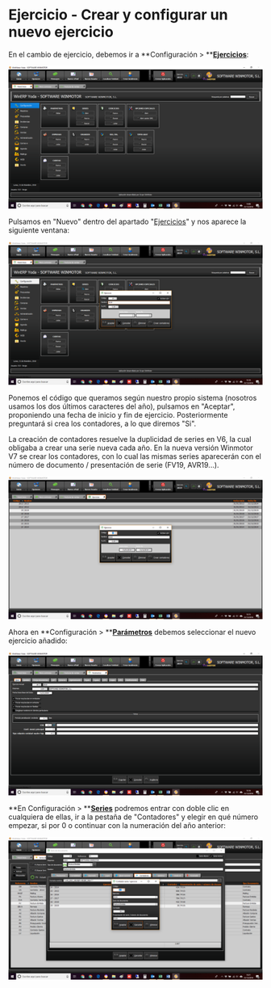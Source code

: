 # Ejercicio - Crear y configurar un nuevo ejercicio

En el cambio de ejercicio, debemos ir a **Configuración > **[**Ejercicios**](../manuales/configuracion/ejercicios.md):

![](<../.gitbook/assets/image (112).png>)

Pulsamos en "Nuevo" dentro del apartado "[Ejercicios](../manuales/configuracion/ejercicios.md)" y nos aparece la siguiente ventana:

![](<../.gitbook/assets/image (113).png>)

Ponemos el código que queramos según nuestro propio sistema (nosotros usamos los dos últimos caracteres del año), pulsamos en "Aceptar", proponiendo una fecha de inicio y fin de ejercicio. Posteriormente preguntará si crea los contadores, a lo que diremos "Si".

La creación de contadores resuelve la duplicidad de series en V6, la cual obligaba a crear una serie nueva cada año. En la nueva versión Winmotor V7 se crear los contadores, con lo cual las mismas series aparecerán con el número de documento / presentación de serie (FV19, AVR19...).

![](<../.gitbook/assets/image (114).png>)

Ahora en **Configuración > **[**Parámetros**](../manuales/configuracion/parametros/) debemos seleccionar el nuevo ejercicio añadido:

![Al guardar y reiniciar, aparecerá también sustituido el año en la barra de herramientas de informaciones](<../.gitbook/assets/image (115).png>)

**En Configuración > **[**Series**](../manuales/configuracion/series-de-documentos.md) podremos entrar con doble clic en cualquiera de ellas, ir a la pestaña de "Contadores" y elegir en qué número empezar, si por 0 o continuar con la numeración del año anterior:

![](<../.gitbook/assets/image (116).png>)

